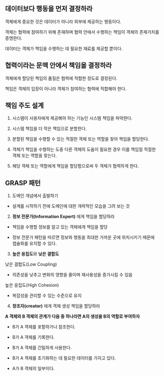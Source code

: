 ## **데이터보다 행동을 먼저 결정하라**

객체에게 중요한 것은 데이터가 아니라 외부에 제공하는 행동이다.

객체는 협력에 참여하기 위해 존재하며 협력 안에서 수행하는 책임이 객체의 존재가치를 증명한다.

데이터는 객체가 책임을 수행하는 데 필요한 재료를 제공할 뿐이다.



## **협력이라는 문맥 안에서 책임을 결정하라**

객체에게 할당된 책임의 품질은 협력에 적합한 정도로 결정된다.

책임은 객체의 입장이 아니라 객체가 참여하는 협력에 적합해야 한다.



## **책임 주도 설계**

1. 시스템이 사용자에게 제공해야 하는 기능인 시스템 책임을 파악한다.

2. 시스템 책임을 더 작은 책임으로 분할한다.

3. 분할된 책임을 수행할 수 있는 적절한 객체 또는 역할을 찾아 책임을 할당한다.

4. 객체가 책임을 수행하는 도중 다른 객체의 도움이 필요한 경우 이를 책임질 적절한 객체 또는 역할을 찾는다.

5. 해당 객체 또는 역할에게 책임을 할당함으로써 두 객체가 협력하게 한다.



## **GRASP 패턴**

1. 도메인 개념에서 출발하기

 - 설계를 시작하기 전에 도메인에 대한 개략적인 모습을 그려 보는 것

2. **정보 전문가(Information Expert)** 에게 책임을 할당하라

 - 책임을 수행할 정보를 알고 있는 객체에게 책임을 할당

 - 정보 전문가 패턴을 따르면 정보와 행동을 최대한 가까운 곳에 위치시키기 때문에 캡슐화를 유지할 수 있다.

3. **높은 응집도**와 **낮은 결합도**

낮은 결합도(Low Coupling)

 - 의존성을 낮추고 변화의 영향을 줄이며 재사용성을 증가시킬 수 있음

높은 응집도(High Cohesion)

 - 복잡성을 관리할 수 있는 수준으로 유지

4. **창조자(creator)** 에게 객체 생성 책임을 할당하라

**A 객체와 B 객체의 관계가 다음 중 하나라면 A의 생성을 B의 역할로 부여하자**

 - B가 A 객체를 포함하거나 참조한다.

 - B가 A 객체를 기록한다.

 - B가 A 객체를 긴밀하게 사용한다.

 - B가 A 객체를 초기화하는 데 필요한 데이터를 가지고 있다.

 - A가 B 객체의 일부이다.
